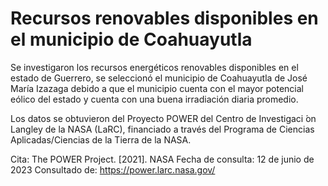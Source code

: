 # Recursos renovables disponibles en el municipio de Coahuayutla
Se investigaron los recursos energéticos renovables disponibles en el estado de Guerrero, se seleccionó el municipio de Coahuayutla de José María Izazaga debido a que el municipio cuenta con el mayor potencial eólico del estado y cuenta con una buena irradiación diaria promedio.

Los datos se obtuvieron del Proyecto POWER del Centro de Investigaci ́on Langley de la NASA (LaRC), financiado a través del Programa de Ciencias Aplicadas/Ciencias de la Tierra de la NASA.

Cita: The POWER Project. [2021]. NASA Fecha de consulta: 12 de junio de 2023 Consultado de: https://power.larc.nasa.gov/
